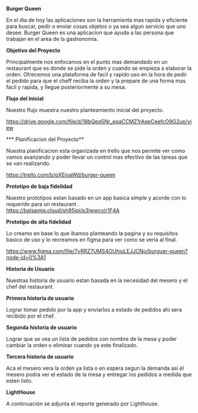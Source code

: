 **Burger Queen** 

En el dia de hoy las aplicaciones son la herramienta mas rapida y eficiente para buscar, pedir o enviar cosas objetos o ya sea algun servicio que uno desee. Burger Queen es una aplicacion que ayuda a las persona que trabajan en el area de la gastronomia.

**Objetivo del Proyecto**

Principalmente nos enfocamos en el punto mas demandado en un restaurant que es donde se pide la orden y cuando se empieza a elaborar la orden. Ofrecemos una plataforma de facil y rapido uso en la hora de pedir el pedido para que el cheff reciba la orden y la prepare de una forma mas facil y rapida, y llegue posteriormente a su mesa.

**Flujo del Inicial**

Nuestro flujo muestra nuestro planteamiento inicial del proyecto.

https://drive.google.com/file/d/18bQeq5Nr_epaCCMZ1rAqeCeefcO9G2up/view


*** Planificacion del Proyecto**

Nuestra planificacion esta organizada en trello que nos permite ver como vamos avanzando y poder llevar un control mas efectivo de las tareas que se van realizando.

https://trello.com/b/qXEjoaWd/burger-queen

**Prototipo de baja fidelidad**

Nuestro prototipos estan basado en un app basica simple y acorde con lo requerido para un restaurant
.
https://balsamiq.cloud/sh95ipi/p3jwwcv/r1F4A

**Prototipo de alta fidelidad**

Lo creamo en base lo que ibamos planteando la pagina y su requisitos basico de uso y lo recreamos en figma para ver como se veria al final.

https://www.figma.com/file/7vRRZ7UMS4OUhiuLEJJCNo/burguer-queen?node-id=0%3A1


**Historia de Usuario**

Nuestras historia de usuario estan basada en la necesidad del mesero y el chef del restaurant.

**Primera historia de usuario**

Lograr tomar pedido por la app y enviarlos a estado de pedidos ahi sera recibido por el chef.

**Segunda historia de usuario**

Lograr que se vea un lista de pedidos con nombre de la mesa y poder cambiar la orden o eliminar cuando ya este finalizado.

**Tercera historia de usuario**

Aca el mesero vera la orden ya lista o en espera segun la demanda asi el mesero podra ver el estado de la mesa y entregar los pedidos a medida que esten listo.

**LightHouse**

A continuación se adjunta el reporte generado por Lighthouse.

